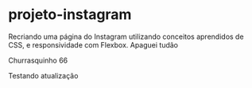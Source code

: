 # projeto-instagram
Recriando uma página do Instagram utilizando conceitos aprendidos de CSS, e responsividade com Flexbox.
Apaguei tudão

Churrasquinho 66


Testando atualização